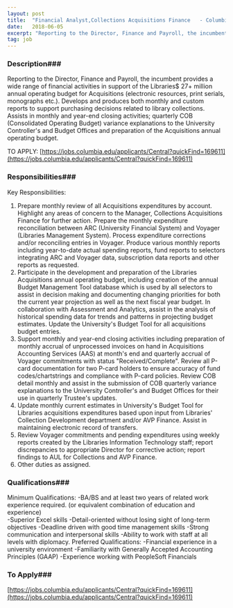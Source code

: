 ```yaml
---
layout: post
title:  "Financial Analyst,Collections Acquisitions Finance   - Columbia University Libraries "
date:   2018-06-05
excerpt: "Reporting to the Director, Finance and Payroll, the incumbent provides a wide range of financial activities in support of the Libraries$ 27+ million annual operating budget for Acquisitions (electronic resources, print serials, monographs etc.). Develops and produces both monthly and custom reports to support purchasing decisions related to library collections...."
tag: job
---
```


### Description###

Reporting to the Director, Finance and Payroll, the incumbent provides a wide range of financial activities in support of the Libraries$ 27+ million annual operating budget for Acquisitions (electronic resources, print serials, monographs etc.). Develops and produces both monthly and custom reports to support purchasing decisions related to library collections. Assists in monthly and year-end closing activities; quarterly COB (Consolidated Operating Budget) variance explanations to the University Controller's and Budget Offices and preparation of the Acquisitions annual operating budget. 

TO APPLY: [https://jobs.columbia.edu/applicants/Central?quickFind=169611](https://jobs.columbia.edu/applicants/Central?quickFind=169611)


### Responsibilities###

Key Responsibilities: 
1.	Prepare monthly review of all Acquisitions expenditures by account. Highlight any areas of concern to the Manager, Collections Acquisitions Finance for further action. Prepare the monthly expenditure reconciliation between ARC (University Financial System) and Voyager (Libraries Management System). Process expenditure corrections and/or reconciling entries in Voyager. Produce various monthly reports including year-to-date actual spending reports, fund reports to selectors integrating ARC and Voyager data, subscription data reports and other reports as requested. 
2.	Participate in the development and preparation of the Libraries Acquisitions annual operating budget, including creation of the annual Budget Management Tool database which is used by all selectors to assist in decision making and documenting changing priorities for both the current year projection as well as the next fiscal year budget. In collaboration with Assessment and Analytics, assist in the analysis of historical spending data for trends and patterns in projecting budget estimates. Update the University's Budget Tool for all acquisitions budget entries. 
3.	Support monthly and year-end closing activities including preparation of monthly accrual of unprocessed invoices on hand in Acquisitions Accounting Services (AAS) at month's end and quarterly accrual of Voyager commitments with status "Received/Complete". Review all P-card documentation for two P-card holders to ensure accuracy of fund codes/chartstrings and compliance with P-card policies. Review COB detail monthly and assist in the submission of COB quarterly variance explanations to the University Controller's and Budget Offices for their use in quarterly Trustee's updates. 
4.	Update monthly current estimates in University's Budget Tool for Libraries acquisitions expenditures based upon input from Libraries' Collection Development department and/or AVP Finance. Assist in maintaining electronic record of transfers. 
5.	Review Voyager commitments and pending expenditures using weekly reports created by the Libraries Information Technology staff; report discrepancies to appropriate Director for corrective action; report findings to AUL for Collections and AVP Finance. 
6.	Other duties as assigned. 


### Qualifications###

Minimum Qualifications:
-BA/BS and at least two years of related work experience required. 
(or equivalent combination of education and experience)  
-Superior Excel skills 
-Detail-oriented without losing sight of long-term objectives 
-Deadline driven with good time management skills 
-Strong communication and interpersonal skills 
-Ability to work with staff at all levels with diplomacy.
Preferred Qualifications:
-Financial experience in a university environment 
-Familiarity with Generally Accepted Accounting Principles (GAAP) 
-Experience working with PeopleSoft Financials  








### To Apply###

[https://jobs.columbia.edu/applicants/Central?quickFind=169611](https://jobs.columbia.edu/applicants/Central?quickFind=169611) 





